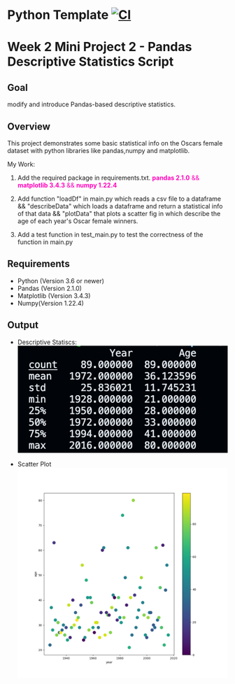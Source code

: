 # Python Template [![CI](https://github.com/nogibjj/IDS706_miniproject2_Mutian/actions/workflows/cicd.yml/badge.svg)](https://github.com/nogibjj/IDS706_miniproject2_Mutian/actions/workflows/cicd.yml)
# Week 2 Mini Project 2 - Pandas Descriptive Statistics Script

## Goal
modify and introduce Pandas-based descriptive statistics.

## Overview
This project demonstrates some basic statistical info on the Oscars female dataset with python libraries like pandas,numpy and matplotlib.

My Work:
1) Add the required package in requirements.txt. <font style="color:#FF00BB"> **pandas 2.1.0** && **matplotlib 3.4.3** && **numpy 1.22.4** </font>

2) Add function "loadDf" in main.py which reads a csv file to a dataframe && "describeData" which loads a dataframe and return a statistical info of that data && "plotData" that plots a scatter fig in which describe the age of each year's Oscar female winners.

4) Add a test function in test_main.py to test the correctness of the function in main.py


## Requirements
* Python (Version 3.6 or newer)
* Pandas (Version 2.1.0)
* Matplotlib (Version 3.4.3)
* Numpy(Version 1.22.4)

## Output

* Descriptive Statiscs:
![img](https://github.com/nogibjj/IDS706_miniproject2_Mutian/blob/a3655289b8ae6f6e1bb20690b570ae3be4ccb7e8/data.png)


* Scatter Plot
  ![img](https://github.com/nogibjj/IDS706_miniproject2_Mutian/blob/main/scatterfig.png)
